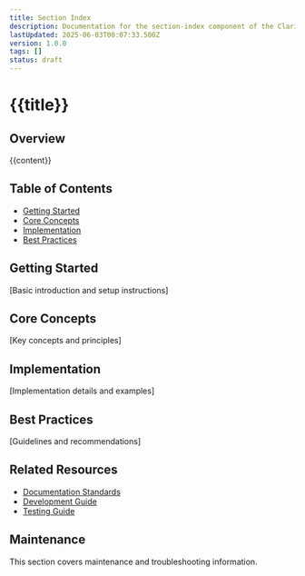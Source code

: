 ```yaml
---
title: Section Index
description: Documentation for the section-index component of the Clarity Engine system.
lastUpdated: 2025-06-03T00:07:33.500Z
version: 1.0.0
tags: []
status: draft
---
```




# {{title}}

## Overview
{{content}}

## Table of Contents
- [Getting Started](#getting-started)
- [Core Concepts](#core-concepts)
- [Implementation](#implementation)
- [Best Practices](#best-practices)

## Getting Started
[Basic introduction and setup instructions]

## Core Concepts
[Key concepts and principles]

## Implementation
[Implementation details and examples]

## Best Practices
[Guidelines and recommendations]

## Related Resources
- [Documentation Standards](../standards/README.md)
- [Development Guide](../development/README.md)
- [Testing Guide](../testing/README.md) 
## Maintenance

This section covers maintenance and troubleshooting information.

